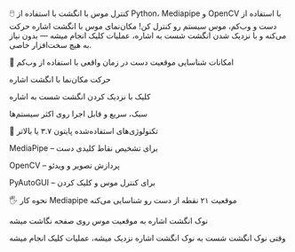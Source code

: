 🖱️ کنترل موس با انگشت با استفاده از Python، Mediapipe و OpenCV
با استفاده از دست و وب‌کم، موس سیستم رو کنترل کن!
مکان‌نمای موس با انگشت اشاره حرکت می‌کنه و با نزدیک شدن انگشت شست به اشاره، عملیات کلیک انجام میشه — بدون نیاز به هیچ سخت‌افزار خاصی.

🎯 امکانات
شناسایی موقعیت دست در زمان واقعی با استفاده از وب‌کم

حرکت مکان‌نما با انگشت اشاره

کلیک با نزدیک کردن انگشت شست به اشاره

سبک، سریع و قابل اجرا روی اکثر سیستم‌ها

🧰 تکنولوژی‌های استفاده‌شده
پایتون ۳.۷ یا بالاتر

MediaPipe – برای تشخیص نقاط کلیدی دست

OpenCV – پردازش تصویر و ویدئو

PyAutoGUI – برای کنترل موس و کلیک کردن

🖐️ نحوه کار
Mediapipe موقعیت ۲۱ نقطه از دست رو شناسایی می‌کنه

نوک انگشت اشاره به موقعیت موس روی صفحه نگاشت میشه

وقتی نوک انگشت شست به نوک انگشت اشاره نزدیک میشه، عملیات کلیک انجام میشه

